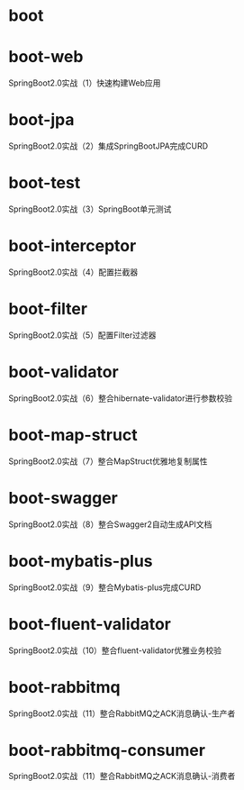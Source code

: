 # boot
# boot-web
SpringBoot2.0实战（1）快速构建Web应用
# boot-jpa
SpringBoot2.0实战（2）集成SpringBootJPA完成CURD
# boot-test
SpringBoot2.0实战（3）SpringBoot单元测试
# boot-interceptor
SpringBoot2.0实战（4）配置拦截器
# boot-filter
SpringBoot2.0实战（5）配置Filter过滤器
# boot-validator
SpringBoot2.0实战（6）整合hibernate-validator进行参数校验
# boot-map-struct
SpringBoot2.0实战（7）整合MapStruct优雅地复制属性
# boot-swagger
SpringBoot2.0实战（8）整合Swagger2自动生成API文档
# boot-mybatis-plus
SpringBoot2.0实战（9）整合Mybatis-plus完成CURD
# boot-fluent-validator
SpringBoot2.0实战（10）整合fluent-validator优雅业务校验
# boot-rabbitmq
SpringBoot2.0实战（11）整合RabbitMQ之ACK消息确认-生产者
# boot-rabbitmq-consumer
SpringBoot2.0实战（11）整合RabbitMQ之ACK消息确认-消费者
